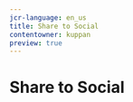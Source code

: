 ```yaml
---
jcr-language: en_us
title: Share to Social 
contentowner: kuppan
preview: true
---
```



# Share to Social 

